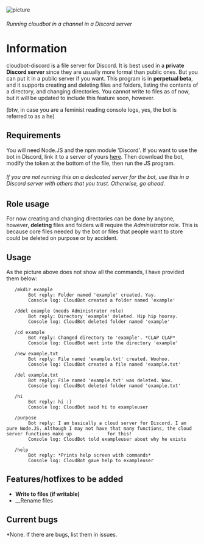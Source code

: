 #
![picture](https://ajskateboarder.github.io/assets/screenshot1.jpg)

###### Running cloudbot in a channel in a Discord server
#
# Information

cloudbot-discord is a file server for Discord. It is best used in a __private Discord server__ since they are usually more formal than public ones. But you can put it in a public server if you want. This program is in __perpetual beta__, and it supports creating and deleting files and folders, listing the contents of a directory, and changing directories. You cannot write to files as of now, but it will be updated to include this feature soon, however.

(btw, in case you are a feminist reading console logs, yes, the bot is referred to as a he)

## Requirements

You will need Node.JS and the npm module 'Discord'. If you want to use the bot in Discord, link it to a server of yours [here](https://discord.com/api/oauth2/authorize?client_id=835841382882738216&scope=bot&permissions=68608). Then download the bot, modify the token at the bottom of the file, then run the JS program.

###### If you are not running this on a dedicated server for the bot, use this in a Discord server with others that you trust. Otherwise, go ahead.

## Role usage

For now creating and changing directories can be done by anyone, however, __deleting__ files and folders will require the *Administrator* role. This is because core files needed by the bot or files that people want to store could be deleted on purpose or by accident.

## Usage

As the picture above does not show all the commands, I have provided them below:

       /mkdir example
            Bot reply: Folder named 'example' created. Yay.
            Console log: CloudBot created a folder named 'example'
       
       /ddel example (needs Administrator role)
            Bot reply: Directory 'example' deleted. Hip hip hooray.
            Console log: CloudBot deleted folder named 'example'
       
       /cd example
            Bot reply: Changed directory to 'example'. *CLAP CLAP*
            Console log: CloudBot went into the directory 'example'
            
       /new example.txt
            Bot reply: File named 'example.txt' created. Woohoo.
            Console log: CloudBot created a file named 'example.txt'
            
       /del example.txt
            Bot reply: File named 'example.txt' was deleted. Wow.
            Console log: CloudBot deleted folder named 'example.txt'
            
       /hi
            Bot reply: hi :)
            Console log: CloudBot said hi to exampleuser
            
       /purpose
            Bot reply: I am basically a cloud server for Discord. I am pure Node.JS. Although I may not have that many functions, the cloud server functions make up             for this!
            Console log: CloudBot told exampleuser about why he exists
            
       /help
            Bot reply: *Prints help screen with commands*
            Console log: CloudBot gave help to exampleuser
            
## Features/hotfixes to be added

- __Write to files (if writable)__
- __Rename files

## Current bugs

*None. If there are bugs, list them in issues.
